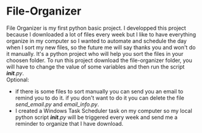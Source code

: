 # File-Organizer
File Organizer is my first python basic project. I developped this project because I downloaded a lot of files every week but I like to have everything organize in my computer so I wanted to automate and schedule the day when I sort my new files, so the future me will say thanks you and won't do it manually.
It's a python project who will help you sort the files in your choosen folder. 
To run this project download the file-organizer folder, you will have to change the value of some variables and then run the script *__init__.py*.  
Optional: 
- if there is some files to sort manually you can send you an email to remind you to do it. if you don't want to do it you can delete the file *send_email.py* and *email_info.py*. 
- I created a Windows Task Scheduler task on my computer so my local python script *__init__.py* will be triggered every week and send me a reminder to organize that I have download.
